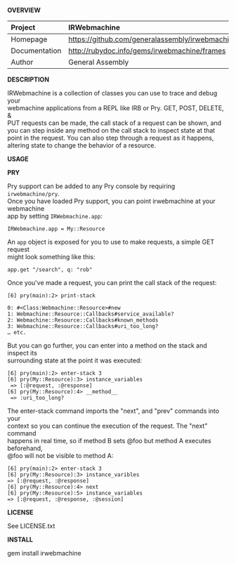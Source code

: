 __OVERVIEW__


| Project         | IRWebmachine   
|:----------------|:--------------------------------------------------
| Homepage        | https://github.com/generalassembly/irwebmachine
| Documentation   | http://rubydoc.info/gems/irwebmachine/frames
| Author          | General Assembly

__DESCRIPTION__

IRWebmachine is a collection of classes you can use to trace and debug your    
webmachine applications from a REPL like IRB or Pry. GET, POST, DELETE, &  
PUT requests can be made, the call stack of a request can be shown, and   
you can step inside any method on the call stack to inspect state at that   
point in the request. You can also step through a request as it happens,  
altering state to change the behavior of a resource.

__USAGE__

__PRY__

Pry support can be added to any Pry console by requiring `irwebmachine/pry`.  
Once you have loaded Pry support, you can point irwebmachine at your webmachine  
app by setting `IRWebmachine.app`:

    IRWebmachine.app = My::Resource

An `app` object is exposed for you to use to make requests, a simple GET request  
might look something like this:

    app.get "/search", q: "rob"

Once you've made a request, you can print the call stack of the request:  

    [6] pry(main):2> print-stack
    
    0: #<Class:Webmachine::Resource>#new
    1: Webmachine::Resource::Callbacks#service_available?
    2: Webmachine::Resource::Callbacks#known_methods
    3: Webmachine::Resource::Callbacks#uri_too_long?
    … etc.


But you can go further, you can enter into a method on the stack and inspect its  
surrounding state at the point it was executed:

    [6] pry(main):2> enter-stack 3
    [6] pry(My::Resource):3> instance_variables
     => [:@request, :@response]
    [6] pry(My::Resource):4> __method__
     => :uri_too_long?

The enter-stack command imports the "next", and "prev" commands into your  
context so you can continue the execution of the request. The "next" command  
happens in real time, so if method B sets @foo but method A executes beforehand,  
@foo will not be visible to method A:

    [6] pry(main):2> enter-stack 3
    [6] pry(My::Resource):3> instance_varibles
    => [:@request, :@response]
    [6] pry(My::Resource):4> next
    [6] pry(My::Resource):5> instance_variables
    => [:@request, :@response, :@session]

__LICENSE__

See LICENSE.txt

__INSTALL__

gem install irwebmachine
